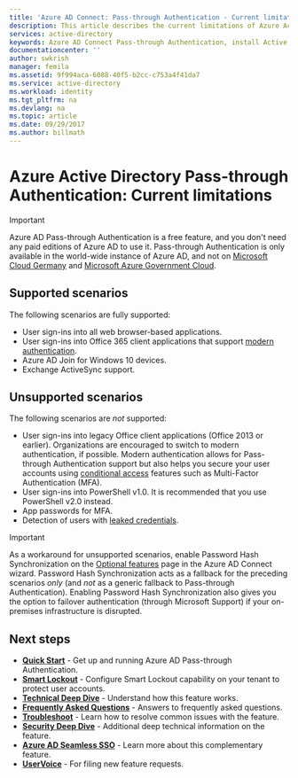 ```yaml
---
title: 'Azure AD Connect: Pass-through Authentication - Current limitations | Microsoft Docs'
description: This article describes the current limitations of Azure Active Directory (Azure AD) Pass-through Authentication.
services: active-directory
keywords: Azure AD Connect Pass-through Authentication, install Active Directory, required components for Azure AD, SSO, Single Sign-on
documentationcenter: ''
author: swkrish
manager: femila
ms.assetid: 9f994aca-6088-40f5-b2cc-c753a4f41da7
ms.service: active-directory
ms.workload: identity
ms.tgt_pltfrm: na
ms.devlang: na
ms.topic: article
ms.date: 09/29/2017
ms.author: billmath
---
```


# Azure Active Directory Pass-through Authentication: Current limitations

>[!IMPORTANT]
>Azure AD Pass-through Authentication is a free feature, and you don't need any paid editions of Azure AD to use it. Pass-through Authentication is only available in the world-wide instance of Azure AD, and not on [Microsoft Cloud Germany](http://www.microsoft.de/cloud-deutschland) and [Microsoft Azure Government Cloud](https://azure.microsoft.com/features/gov/).

## Supported scenarios

The following scenarios are fully supported:

- User sign-ins into all web browser-based applications.
- User sign-ins into Office 365 client applications that support [modern authentication](https://aka.ms/modernauthga).
- Azure AD Join for Windows 10 devices.
- Exchange ActiveSync support.

## Unsupported scenarios

The following scenarios are _not_ supported:

- User sign-ins into legacy Office client applications (Office 2013 or earlier). Organizations are encouraged to switch to modern authentication, if possible. Modern authentication allows for Pass-through Authentication support but also helps you secure your user accounts using [conditional access](../active-directory-conditional-access.md) features such as Multi-Factor Authentication (MFA).
- User sign-ins into PowerShell v1.0. It is recommended that you use PowerShell v2.0 instead.
- App passwords for MFA.
- Detection of users with [leaked credentials](../active-directory-reporting-risk-events.md#leaked-credentials).

>[!IMPORTANT]
>As a workaround for unsupported scenarios, enable Password Hash Synchronization on the [Optional features](active-directory-aadconnect-get-started-custom.md#optional-features) page in the Azure AD Connect wizard. Password Hash Synchronization acts as a fallback for the preceding scenarios _only_ (and _not_ as a generic fallback to Pass-through Authentication). Enabling Password Hash Synchronization also gives you the option to failover authentication (through Microsoft Support) if your on-premises infrastructure is disrupted.

## Next steps
- [**Quick Start**](active-directory-aadconnect-pass-through-authentication-quick-start.md) - Get up and running Azure AD Pass-through Authentication.
- [**Smart Lockout**](active-directory-aadconnect-pass-through-authentication-smart-lockout.md) - Configure Smart Lockout capability on your tenant to protect user accounts.
- [**Technical Deep Dive**](active-directory-aadconnect-pass-through-authentication-how-it-works.md) - Understand how this feature works.
- [**Frequently Asked Questions**](active-directory-aadconnect-pass-through-authentication-faq.md) - Answers to frequently asked questions.
- [**Troubleshoot**](active-directory-aadconnect-troubleshoot-pass-through-authentication.md) - Learn how to resolve common issues with the feature.
- [**Security Deep Dive**](active-directory-aadconnect-pass-through-authentication-security-deep-dive.md) - Additional deep technical information on the feature.
- [**Azure AD Seamless SSO**](active-directory-aadconnect-sso.md) - Learn more about this complementary feature.
- [**UserVoice**](https://feedback.azure.com/forums/169401-azure-active-directory/category/160611-directory-synchronization-aad-connect) - For filing new feature requests.
